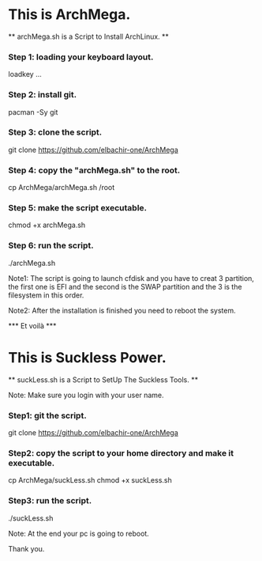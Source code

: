 # This is ArchMega.
** archMega.sh is a Script to Install ArchLinux. **
### Step 1: loading your keyboard layout.

loadkey ...

### Step 2: install git.

pacman -Sy git

### Step 3: clone the script.

git clone https://github.com/elbachir-one/ArchMega

### Step 4: copy the "archMega.sh" to the root.

cp ArchMega/archMega.sh /root

### Step 5: make the script executable.

chmod +x archMega.sh

### Step 6: run the script.

./archMega.sh

Note1: The script is going to launch cfdisk and you have to creat 3 partition, the first one is EFI and the second is the SWAP partition and the 3 is the filesystem in this order.

Note2: After the installation is finished you need to reboot the system.

*** Et voilà ***

# This is Suckless Power.
** suckLess.sh is a Script to SetUp The Suckless Tools. **

Note: Make sure you login with your user name.
### Step1: git the script.
git clone https://github.com/elbachir-one/ArchMega

### Step2: copy the script to your home directory and make it executable.
cp ArchMega/suckLess.sh
chmod +x suckLess.sh

### Step3: run the script.
./suckLess.sh

Note: At the end your pc is going to reboot.

Thank you.
